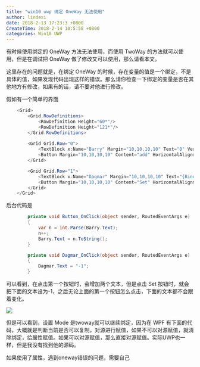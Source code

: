 ```yaml
---
title: "win10 uwp 绑定 OneWay 无法使用"
author: lindexi
date: 2018-2-13 17:23:3 +0800
CreateTime: 2018-2-14 10:5:58 +0800
categories: Win10 UWP
---
```


有时候使用绑定的 OneWay 方法无法使用，而使用 TwoWay 的方法就可以使用，但是在调试把 OneWay 做了修改又可以使用，那么请看本文。

<!--more-->



<!-- csdn -->

这里存在的问题就是，在绑定 OneWay 的时候，存在变量的值是一个绑定，不是具体的值，如果发现代码出现这样的错误。那么请你检查一下绑定的变量是否在其他地方有修改，如果有的话，请不要对他进行修改。

假如有一个简单的界面

```csharp
    <Grid>
        <Grid.RowDefinitions>
            <RowDefinition Height="60*"/>
            <RowDefinition Height="121*"/>
        </Grid.RowDefinitions>
      
        <Grid Grid.Row="0">
            <TextBlock x:Name="Barry" Margin="10,10,10,10" Text="0" VerticalAlignment="Center"></TextBlock>
            <Button Margin="10,10,10,10" Content="add" HorizontalAlignment="Right" Click="Button_OnClick"></Button>
        </Grid>

        <Grid Grid.Row="1">
            <TextBlock x:Name="Dagmar" Margin="10,10,10,10" Text="{Binding Text,ElementName=Barry,Mode=OneWay}" VerticalAlignment="Center"></TextBlock>
            <Button Margin="10,10,10,10" Content="Set" HorizontalAlignment="Right" Click="Dagmar_OnClick"></Button>
        </Grid>
    </Grid>

```
后台代码是

```csharp
        private void Button_OnClick(object sender, RoutedEventArgs e)
        {
            var n = int.Parse(Barry.Text);
            n++;
            Barry.Text = n.ToString();
        }

        private void Dagmar_OnClick(object sender, RoutedEventArgs e)
        {
            Dagmar.Text = "-1";
        }
```

可以看到，在点击第一个按钮时，会增加两个文本，但是点击 Set 按钮时，就会把下面的文本设为-1，之后无论上面的第一个按钮怎么点击，下面的文本都不会跟着变化。

![](http://7xqpl8.com1.z0.glb.clouddn.com/34fdad35-5dfe-a75b-2b4b-8c5e313038e2%2F2017%25E5%25B9%25B47%25E6%259C%258824319.gif)

但是可以看到，设置 Mode 是twoway就可以继续绑定，因为在 WPF 有下面的代码，大概就是判断当前是否可以复制，对源进行赋值，如果不可以对源赋值，就清除绑定，给属性赋值。如果可以对源赋值，那么直接对源赋值。实际UWP也一样，但是我没有找到他的源码。

如果使用了属性，遇到oneway错误的问题，需要自己
